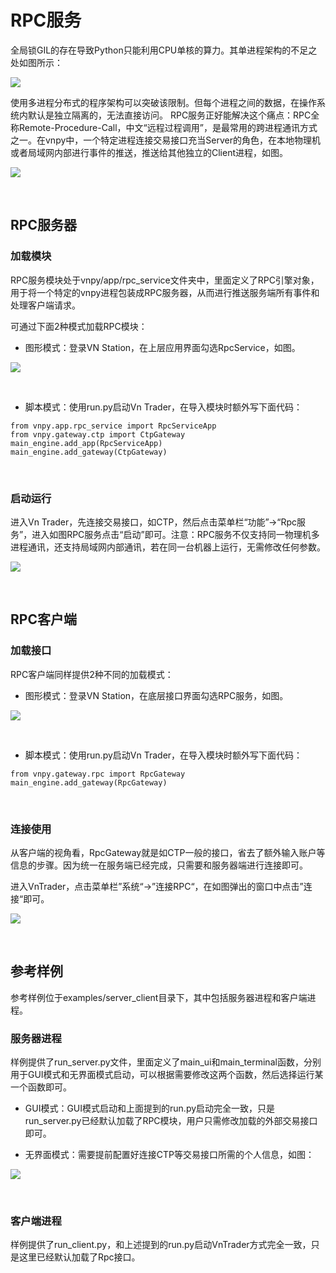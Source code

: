 # RPC服务
全局锁GIL的存在导致Python只能利用CPU单核的算力。其单进程架构的不足之处如图所示：

![](https://static.vnpy.com/upload/temp/3f51a477-36db-41d4-9632-75067ba24be7.png)

使用多进程分布式的程序架构可以突破该限制。但每个进程之间的数据，在操作系统内默认是独立隔离的，无法直接访问。
RPC服务正好能解决这个痛点：RPC全称Remote-Procedure-Call，中文“远程过程调用”，是最常用的跨进程通讯方式之一。在vnpy中，一个特定进程连接交易接口充当Server的角色，在本地物理机或者局域网内部进行事件的推送，推送给其他独立的Client进程，如图。

![](https://static.vnpy.com/upload/temp/a67e561d-d94d-43f4-9d40-bb929ed6e0e5.png)

&nbsp;

## RPC服务器

### 加载模块
RPC服务模块处于vnpy/app/rpc_service文件夹中，里面定义了RPC引擎对象，用于将一个特定的vnpy进程包装成RPC服务器，从而进行推送服务端所有事件和处理客户端请求。

可通过下面2种模式加载RPC模块：
- 图形模式：登录VN Station，在上层应用界面勾选RpcService，如图。
  
![](https://static.vnpy.com/upload/temp/62edff53-74d0-4cab-9041-cc209d0b394f.png)

&nbsp;

- 脚本模式：使用run.py启动Vn Trader，在导入模块时额外写下面代码：
```
from vnpy.app.rpc_service import RpcServiceApp
from vnpy.gateway.ctp import CtpGateway
main_engine.add_app(RpcServiceApp)
main_engine.add_gateway(CtpGateway)
```

&nbsp;


### 启动运行
进入Vn Trader，先连接交易接口，如CTP，然后点击菜单栏“功能”->“Rpc服务”，进入如图RPC服务点击“启动”即可。注意：RPC服务不仅支持同一物理机多进程通讯，还支持局域网内部通讯，若在同一台机器上运行，无需修改任何参数。

![](https://static.vnpy.com/upload/temp/44b7223c-a232-4002-9e1f-2067f5e7c30a.png)

&nbsp;

## RPC客户端

### 加载接口
RPC客户端同样提供2种不同的加载模式：
- 图形模式：登录VN Station，在底层接口界面勾选RPC服务，如图。

![](https://static.vnpy.com/upload/temp/659a156c-2bf2-4053-bd91-2c383aff24b2.png)

&nbsp;

- 脚本模式：使用run.py启动Vn Trader，在导入模块时额外写下面代码：

```
from vnpy.gateway.rpc import RpcGateway
main_engine.add_gateway(RpcGateway)
```

&nbsp;

### 连接使用
从客户端的视角看，RpcGateway就是如CTP一般的接口，省去了额外输入账户等信息的步骤。因为统一在服务端已经完成，只需要和服务器端进行连接即可。

进入VnTrader，点击菜单栏”系统“->”连接RPC“，在如图弹出的窗口中点击”连接“即可。

![](https://static.vnpy.com/upload/temp/988fc191-2762-48cb-b0fb-77384dc543f9.png)

&nbsp;

## 参考样例
参考样例位于examples/server_client目录下，其中包括服务器进程和客户端进程。

### 服务器进程
样例提供了run_server.py文件，里面定义了main_ui和main_terminal函数，分别用于GUI模式和无界面模式启动，可以根据需要修改这两个函数，然后选择运行某一个函数即可。

- GUI模式：GUI模式启动和上面提到的run.py启动完全一致，只是run_server.py已经默认加载了RPC模块，用户只需修改加载的外部交易接口即可。

- 无界面模式：需要提前配置好连接CTP等交易接口所需的个人信息，如图：
  
![](https://static.vnpy.com/upload/temp/69010fa2-98c4-47ae-b055-d6709d744385.png)

&nbsp;

### 客户端进程
样例提供了run_client.py，和上述提到的run.py启动VnTrader方式完全一致，只是这里已经默认加载了Rpc接口。

